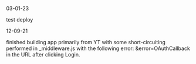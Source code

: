 03-01-23

test deploy

12-09-21

finished building app primarily from YT with some short-circuiting performed in \_middleware.js with the following error: &error=OAuthCallback in the URL after clicking Login.
